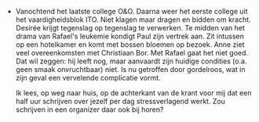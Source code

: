 - Vanochtend het laatste college O&O. Daarna weer het eerste college uit het vaardigheidsblok ITO. Niet klagen maar dragen en bidden om kracht. Desirée krijgt tegenslag op tegenslag te verwerken. Te midden van het drama van Rafael's leukemie kondigt Paul zijn vertrek aan. Zit intussen op een hotelkamer en komt met bossen bloemen op bezoek. Anne ziet veel overeenkomsten met Christiaan Bor. Met Rafael gaat het niet goed. Dat wil zeggen: hij leeft nog, maar aanvaardt zijn huidige condities (o.a. geen smaak onvruchtbaar) niet. Is nu getroffen door gordelroos, wat in zijn geval een vervelende complicatie vormt.
  
  Ik lees, op weg naar huis, op de achterkant van de krant voor mij dat een half uur schrijven over jezelf per dag stressverlagend werkt. Zou schrijven in een organizer daar ook bij horen?
